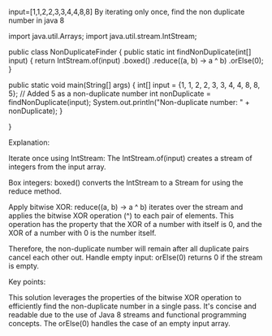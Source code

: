 input=[1,1,2,2,3,3,4,4,8,8] By iterating only once, find the non duplicate number in java 8


    
import java.util.Arrays;
import java.util.stream.IntStream;

public class NonDuplicateFinder {
public static int findNonDuplicate(int[] input) {
return IntStream.of(input)
.boxed()
.reduce((a, b) -> a ^ b)
.orElse(0);
}

public static void main(String[] args) {
        int[] input = {1, 1, 2, 2, 3, 3, 4, 4, 8, 8, 5}; // Added 5 as a non-duplicate number
        int nonDuplicate = findNonDuplicate(input);
        System.out.println("Non-duplicate number: " + nonDuplicate);
    }


}

Explanation:

Iterate once using IntStream: The IntStream.of(input) creates a stream of integers from the input array.

Box integers: boxed() converts the IntStream to a Stream<Integer> for using the reduce method.

Apply bitwise XOR: reduce((a, b) -> a ^ b) iterates over the stream and applies the bitwise XOR operation (^) to each pair of elements. This operation has the property that the XOR of a number with itself is 0, and the XOR of a number with 0 is the number itself.

Therefore, the non-duplicate number will remain after all duplicate pairs cancel each other out.
Handle empty input: orElse(0) returns 0 if the stream is empty.

Key points:

This solution leverages the properties of the bitwise XOR operation to efficiently find the non-duplicate number in a single pass.
It's concise and readable due to the use of Java 8 streams and functional programming concepts.
The orElse(0) handles the case of an empty input array.
